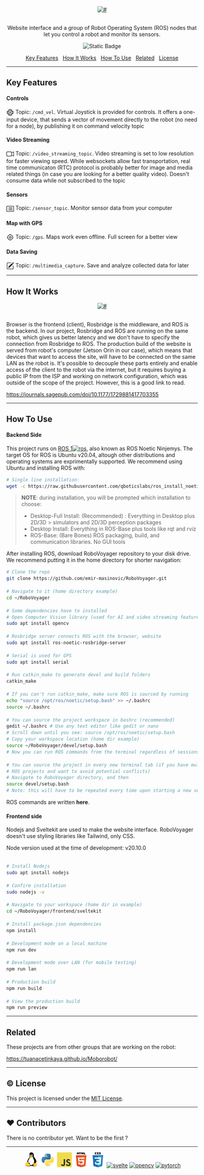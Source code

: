 <!-- ![RoboVoyager2](https://github.com/emir-masinovic/RoboVoyager/assets/80472569/c17de3c4-34ff-4b23-a62f-9f810c1693a0) -->

<div align="center">
     <a href="#">
        <img src="https://github.com/emir-masinovic/RoboVoyager/assets/80472569/c17de3c4-34ff-4b23-a62f-9f810c1693a0" alt="#">
     </a>
     <br>
     <br>
     <p>Website interface and a group of Robot Operating System (ROS) nodes that let you control a robot and monitor its sensors.</p>
     <img alt="Static Badge" src="https://img.shields.io/badge/license-MIT-blue">
</div>

<!-- <br> -->

<p align="center">
  <a href="#key-features">Key Features</a>&nbsp;&nbsp;
  <a href="#how-it-works">How It Works</a>&nbsp;&nbsp;
  <a href="#how-to-use">How To Use</a>&nbsp;&nbsp;
  <!-- <a href="#credits">Credits</a>&nbsp;&nbsp; -->
  <a href="#related">Related</a>&nbsp;&nbsp;
  <a href="#license">License</a>
</p>

---

## Key Features

<!-- - Controls: virtual joystick that updates <code>cmd_vel</code> topic and moves the robot
- Video Streaming: doesn't consume data while not subscribed to the topic
- Sensor Monitoring: extract basic sensors from the computer, as well as GPS coordinates
- Offline Maps and Orientation: find the robot's position even while offine
- [KaTeX](https://khan.github.io/KaTeX/)
- Data Saving: collects data from Lidar, Zed2, GPS
- Rosbridge Websockets: full duplex for data communication between website and ROS
- Cross platform -->

<h4>Controls</h4>
<p>
<svg fill="currentColor" viewBox="0 0 24 24" xmlns="http://www.w3.org/2000/svg" width="20" height="20" style="vertical-align: middle;"><g id="SVGRepo_bgCarrier" stroke-width="0"></g><g id="SVGRepo_tracerCarrier" stroke-linecap="round" stroke-linejoin="round"></g><g id="SVGRepo_iconCarrier" ><path d="M20 7h-3V4c0-1.103-.897-2-2-2H9c-1.103 0-2 .897-2 2v3H4c-1.103 0-2 .897-2 2v6c0 1.103.897 2 2 2h3v3c0 1.103.897 2 2 2h6c1.103 0 2-.897 2-2v-3h3c1.103 0 2-.897 2-2V9c0-1.103-.897-2-2-2zm0 8h-5v4h.001v1H9v-5H4V9h5V4h6v5h5v6z" ></path><path d="M8 14v-4l-3 2zm8 0 3-2-3-2zm-6-6h4l-2-3zm2 11 2-3h-4z"></path><circle cx="12" cy="12" r="2"></circle></g></svg>
Topic: <code>/cmd_vel</code>. Virtual Joystick is provided for controls. It offers a one-input device, that sends a vector of movement directly to the robot (no need for a node), by publishing it on command velocity topic
</p>

<h4>Video Streaming</h4>
<p>
<svg 
    xmlns="http://www.w3.org/2000/svg" 
    fill="currentColor" 
    class="bi bi-camera-video" 
    viewBox="0 0 16 16" width="20" height="20" style="vertical-align: middle;"
    ><path fill-rule="evenodd" d="M0 5a2 2 0 0 1 2-2h7.5a2 2 0 0 1 1.983 1.738l3.11-1.382A1 1 0 0 1 16 4.269v7.462a1 1 0 0 1-1.406.913l-3.111-1.382A2 2 0 0 1 9.5 13H2a2 2 0 0 1-2-2zm11.5 5.175 3.5 1.556V4.269l-3.5 1.556zM2 4a1 1 0 0 0-1 1v6a1 1 0 0 0 1 1h7.5a1 1 0 0 0 1-1V5a1 1 0 0 0-1-1z" />
</svg>
Topic: <code>/video_streaming_topic</code>. Video streaming is set to low resolution for faster viewing speed. While websockets allow fast transportation, real time communicaton (RTC) protocol is probably better for image and media related things (in case you are looking for a better quality video). Doesn't consume data while not subscribed to the topic 
</p>

<h4>Sensors</h4>
<p>
<svg
    xmlns="http://www.w3.org/2000/svg"
    fill="currentColor"
    class="bi bi-card-list"
    viewBox="0 0 16 16"
    width="20" height="20" style="vertical-align: middle;"
><path
    d="M14.5 3a.5.5 0 0 1 .5.5v9a.5.5 0 0 1-.5.5h-13a.5.5 0 0 1-.5-.5v-9a.5.5 0 0 1 .5-.5zm-13-1A1.5 1.5 0 0 0 0 3.5v9A1.5 1.5 0 0 0 1.5 14h13a1.5 1.5 0 0 0 1.5-1.5v-9A1.5 1.5 0 0 0 14.5 2z"
/><path
    d="M5 8a.5.5 0 0 1 .5-.5h7a.5.5 0 0 1 0 1h-7A.5.5 0 0 1 5 8m0-2.5a.5.5 0 0 1 .5-.5h7a.5.5 0 0 1 0 1h-7a.5.5 0 0 1-.5-.5m0 5a.5.5 0 0 1 .5-.5h7a.5.5 0 0 1 0 1h-7a.5.5 0 0 1-.5-.5m-1-5a.5.5 0 1 1-1 0 .5.5 0 0 1 1 0M4 8a.5.5 0 1 1-1 0 .5.5 0 0 1 1 0m0 2.5a.5.5 0 1 1-1 0 .5.5 0 0 1 1 0"
/>
</svg>
Topic: <code>/sensor_topic</code>. Monitor sensor data from your computer
</p>

<h4>Map with GPS</h4>
<p>
<svg 
    viewBox="0 0 24 24" 
    fill="none" 
    xmlns="http://www.w3.org/2000/svg"
    width="20" height="20" style="vertical-align: middle;"><g id="SVGRepo_bgCarrier" stroke-width="0"></g><g id="SVGRepo_tracerCarrier" stroke-linecap="round" stroke-linejoin="round"></g><g id="SVGRepo_iconCarrier"><path d="M20 12C20 16.4183 16.4183 20 12 20C7.58172 20 4 16.4183 4 12C4 7.58172 7.58172 4 12 4C16.4183 4 20 7.58172 20 12Z" stroke="currentColor" stroke-width="1.5"></path><path d="M15 12C15 13.6569 13.6569 15 12 15C10.3431 15 9 13.6569 9 12C9 10.3431 10.3431 9 12 9C13.6569 9 15 10.3431 15 12Z" stroke="currentColor" stroke-width="1.5"></path><path d="M2 12L4 12" stroke="currentColor" stroke-width="1.5" stroke-linecap="round"></path><path d="M20 12L22 12" stroke="currentColor" stroke-width="1.5" stroke-linecap="round"></path><path d="M12 4V2" stroke="currentColor" stroke-width="1.5" stroke-linecap="round"></path><path d="M12 22V20" stroke="currentColor" stroke-width="1.5" stroke-linecap="round"></path></g>
</svg>
Topic: <code>/gps</code>. Maps work even offline. Full screen for a better view
</p>

<h4>Data Saving</h4>
<p>
<svg
    xmlns="http://www.w3.org/2000/svg"
    fill="currentColor"
    class="bi bi-pencil-square"
    viewBox="0 0 16 16"
    width="20" height="20" style="vertical-align: middle;"
    ><path
        d="M15.502 1.94a.5.5 0 0 1 0 .706L14.459 3.69l-2-2L13.502.646a.5.5 0 0 1 .707 0l1.293 1.293zm-1.75 2.456-2-2L4.939 9.21a.5.5 0 0 0-.121.196l-.805 2.414a.25.25 0 0 0 .316.316l2.414-.805a.5.5 0 0 0 .196-.12l6.813-6.814z"
    /><path
        fill-rule="evenodd"
        d="M1 13.5A1.5 1.5 0 0 0 2.5 15h11a1.5 1.5 0 0 0 1.5-1.5v-6a.5.5 0 0 0-1 0v6a.5.5 0 0 1-.5.5h-11a.5.5 0 0 1-.5-.5v-11a.5.5 0 0 1 .5-.5H9a.5.5 0 0 0 0-1H2.5A1.5 1.5 0 0 0 1 2.5z"/>
</svg>
Topic: <code>/multimedia_capture</code>. Save and analyze collected data for later
</p>

---

## How It Works

<div align="center">
     <a href="#">
        <img src="https://foxglove.dev/images/blog/using-rosbridge-with-ros1/hero.webp" style="background:aliceblue;" alt="#">
     </a>
     <br>
     <br>

</div>

Browser is the frontend (client), Rosbridge is the middleware, and ROS is the backend. In our project, Rosbridge and ROS are running on the same robot, which gives us better latency and we don't have to specify the connection from Rosbridge to ROS. The production build of the website is served from robot's computer (Jetson Orin in our case), which means that devices that want to access the site, will have to be connected on the same LAN as the robot is. It's possible to decouple these parts entirely and enable access of the client to the robot via the internet, but it requires buying a public IP from the ISP and working on network configuration, which was outside of the scope of the project. However, this is a good link to read.

https://journals.sagepub.com/doi/10.1177/1729881417703355

---

## How To Use

#### Backend Side

This project runs on <a href="http://wiki.ros.org/noetic" target="_blank" rel="noreferrer">ROS 1<img src="http://wiki.ros.org/noetic?action=AttachFile&do=get&target=noetic.png" alt="ros" width="20" height="20"/></a>, also known as ROS Noetic Ninjemys. The target OS for ROS is Ubuntu v20.04, altough other distributions and operating systems are exprimentally supported. We recommend using Ubuntu and installing ROS with:

```bash
# Single line installation:
wget -c https://raw.githubusercontent.com/qboticslabs/ros_install_noetic/master/ros_install_noetic.sh && chmod +x ./ros_install_noetic.sh && ./ros_install_noetic.sh
```

> **NOTE**: during installation, you will be prompted which installation to choose:
>
> - Desktop-Full Install: (Recommended) : Everything in Desktop plus 2D/3D > simulators and 2D/3D perception packages
> - Desktop Install: Everything in ROS-Base plus tools like rqt and rviz
> - ROS-Base: (Bare Bones) ROS packaging, build, and communication libraries. No GUI tools

After installing ROS, download RoboVoyager repository to your disk drive. We recommend putting it in the home directory for shorter navigation:

```bash
# Clone the repo
git clone https://github.com/emir-masinovic/RoboVoyager.git

# Navigate to it (home directory example)
cd ~/RoboVoyager

# Some dependencies have to installed
# Open Computer Vision library (used for AI and video streaming features)
sudo apt install opencv

# Rosbridge server connects ROS with the browser, website
sudo apt install ros-noetic-rosbridge-server

# Serial is used for GPS
sudo apt install serial

# Run catkin_make to generate devel and build folders
catkin_make

# If you can't run catkin_make, make sure ROS is sourced by running
echo "source /opt/ros/noetic/setup.bash" >> ~/.bashrc
source ~/.bashrc

# You can source the project workspace in bashrc (recommended)
gedit ~/.bashrc # Use any text editor like gedit or nano
# Scroll down until you see: source /opt/ros/noetic/setup.bash
# Copy your workspace location (home dir example)
source ~/RoboVoyager/devel/setup.bash
# Now you can run ROS commands from the terminal regardless of sessions

# You can source the project in every new terminal tab (if you have multiple
# ROS projects and want to avoid potential conflicts)
# Navigate to RoboVoyager directory, and then
source devel/setup.bash
# Note: this will have to be repeated every time upon starting a new session
```

ROS commands are written **here**.

#### Frontend side

Nodejs and Sveltekit are used to make the website interface. RoboVoyager doesn't use styling libraries like Tailwind, only CSS.

Node version used at the time of development: v20.10.0

```bash

# Install Nodejs
sudo apt install nodejs

# Confirm installation
sudo nodejs -v

# Navigate to your workspace (home dir in example)
cd ~/RoboVoyager/frontend/sveltekit

# Install package.json dependencies
npm install

# Development mode on a local machine
npm run dev

# Development mode over LAN (for mobile testing)
npm run lan

# Production build
npm run build

# View the production build
npm run preview
```

---

## Related

These projects are from other groups that are working on the robot:

https://tuanacetinkaya.github.io/Moborobot/

---

## ©️ License

This project is licensed under the [MIT License](http://opensource.org/licenses/MIT).

---

## ❤️ Contributors

There is no contributor yet. Want to be the first ?

<!-- If you want to contribute to this project, please read the [**contribution guide**](https://github.com/antoinezanardi/werewolves-assistant-api-next/blob/master/CONTRIBUTING.md). -->

---

<p align="center">      <a href="https://www.linux.org/" target="_blank" rel="noreferrer"><img src="https://raw.githubusercontent.com/devicons/devicon/master/icons/linux/linux-original.svg" alt="linux" width="40" height="40"/></a>      <a href="https://www.python.org" target="_blank" rel="noreferrer"><img src="https://raw.githubusercontent.com/devicons/devicon/master/icons/python/python-original.svg" alt="python" width="40" height="40"/></a>       <a href="https://developer.mozilla.org/en-US/docs/Web/JavaScript" target="_blank" rel="noreferrer"><img src="https://raw.githubusercontent.com/devicons/devicon/master/icons/javascript/javascript-original.svg" alt="javascript" width="40" height="40"/></a>      <a href="https://www.w3.org/html/" target="_blank" rel="noreferrer"><img src="https://raw.githubusercontent.com/devicons/devicon/master/icons/html5/html5-original-wordmark.svg" alt="html5" width="40" height="40"/></a>       <a href="https://www.w3schools.com/css/" target="_blank" rel="noreferrer"><img src="https://raw.githubusercontent.com/devicons/devicon/master/icons/css3/css3-original-wordmark.svg" alt="css3" width="40" height="40"/></a>        <a href="https://svelte.dev" target="_blank" rel="noreferrer"> <img src="https://upload.wikimedia.org/wikipedia/commons/1/1b/Svelte_Logo.svg" alt="svelte" width="40" height="40"/></a>     <a href="https://opencv.org/" target="_blank" rel="noreferrer"> <img src="https://www.vectorlogo.zone/logos/opencv/opencv-icon.svg" alt="opencv" width="40" height="40"/></a>       <a href="https://pytorch.org/" target="_blank" rel="noreferrer"><img src="https://www.vectorlogo.zone/logos/pytorch/pytorch-icon.svg" alt="pytorch" width="40" height="40"/></a> </p>
